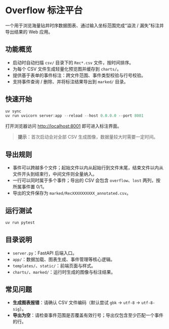 # Overflow 标注平台

一个用于浏览海量钻井时序数据图表、通过输入坐标范围完成“溢流 / 漏失”标注并导出结果的 Web 应用。

## 功能概览

- 启动时自动扫描 `csv/` 目录下的 `Rec*.csv` 文件，按时间排序。
- 为每个 CSV 文件生成轻量化预览图并缓存到 `charts/`。
- 提供基于表单的事件标注：跨文件范围、事件类型校验与行号校验。
- 支持事件查询 / 删除、并将标注结果导出到 `marked/` 目录。

## 快速开始

```powershell
uv sync
uv run uvicorn server:app --reload --host 0.0.0.0 --port 8001
```

打开浏览器访问 <http://localhost:8001> 即可进入标注界面。

> **提示**：首次启动会对全部 CSV 生成图像，数据量较大时需要一定时间。

## 导出规则

- 事件可以跨越多个文件；起始文件以内从起始行到文件末尾，结束文件以内从文件开头到结束行，中间文件则全量纳入。
- 一行可以同时属于多个事件；导出的 CSV 会包含 `overflow`、`lost` 两列，按所属事件置 0/1。
- 导出的文件保存为 `marked/RecXXXXXXXXXX_annotated.csv`。

## 运行测试

```powershell
uv run pytest
```

## 目录说明

- `server.py`：FastAPI 后端入口。
- `app/`：数据加载、图表生成、事件管理等核心逻辑。
- `templates/`、`static/`：前端页面与样式。
- `charts/`、`marked/`：运行时生成的图像与标注结果。

## 常见问题

- **生成图表报错**：请确认 CSV 文件编码（默认尝试 `gbk` → `utf-8` → `utf-8-sig`）。
- **导出为空**：请检查事件范围是否覆盖有效行号；导出仅包含至少匹配一个事件的行。
